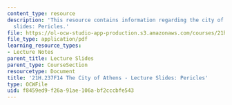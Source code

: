 ```yaml
---
content_type: resource
description: 'This resource contains information regarding the city of athens - lecture
  slides: Pericles.'
file: https://ol-ocw-studio-app-production.s3.amazonaws.com/courses/21h-237-the-city-of-athens-in-the-age-of-pericles-fall-2014/f8459ed9f26a91ae106abf2cccbfe543_MIT21H_237F14_Pericles.pdf
file_type: application/pdf
learning_resource_types:
- Lecture Notes
parent_title: Lecture Slides
parent_type: CourseSection
resourcetype: Document
title: '21H.237F14 The City of Athens - Lecture Slides: Pericles'
type: OCWFile
uid: f8459ed9-f26a-91ae-106a-bf2cccbfe543
---
```

